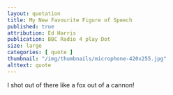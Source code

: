 ```yaml
---
layout: quotation
title: My New Favourite Figure of Speech
published: true
attribution: Ed Harris
publication: BBC Radio 4 play Dot
size: large
categories: [ quote ]
thumbnail: "/img/thumbnails/microphone-420x255.jpg"
alttext: quote
---
```


I shot out of there like a fox out of a cannon!
